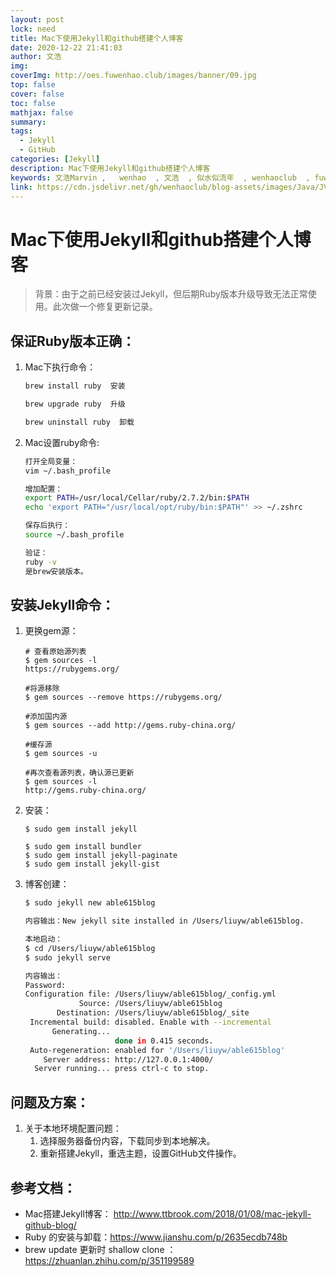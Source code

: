 ```yaml
---
layout: post
lock: need
title: Mac下使用Jekyll和github搭建个人博客
date: 2020-12-22 21:41:03
author: 文浩
img:
coverImg: http://oes.fuwenhao.club/images/banner/09.jpg
top: false
cover: false
toc: false
mathjax: false
summary:
tags:
  - Jekyll
  - GitHub
categories: [Jekyll]
description: Mac下使用Jekyll和github搭建个人博客
keywords: 文浩Marvin ,   wenhao  , 文浩  , 似水似流年  , wenhaoclub  , fuwenhao.club , plus.fuwenhao.club  ,文浩的博客 , 似水似流年的博客
link: https://cdn.jsdelivr.net/gh/wenhaoclub/blog-assets/images/Java/JVM/head2.jpg
---
```



# Mac下使用Jekyll和github搭建个人博客

<link rel="stylesheet" href="https://cdn.jsdelivr.net/gh/wenhaoclub/blog-assets/files/js/css/APlayer.min.css">
<script src="https://cdn.jsdelivr.net/gh/wenhaoclub/blog-assets/files/js/APlayer.min.js"></script>
<script src="https://cdn.jsdelivr.net/npm/meting@1.1.0/dist/Meting.min.js"></script>
<div class="aplayer" data-id="1901371647" data-server="netease" data-type="song" data-mode="single" data-autoplay="true"></div>

> 背景：由于之前已经安装过Jekyll，但后期Ruby版本升级导致无法正常使用。此次做一个修复更新记录。





## 保证Ruby版本正确：

1. Mac下执行命令：

   ```bash
   brew install ruby  安装
   
   brew upgrade ruby  升级
   
   brew uninstall ruby  卸载
   ```

   

2. Mac设置ruby命令:

   ```bash
   打开全局变量： 
   vim ~/.bash_profile
   
   增加配置：
   export PATH=/usr/local/Cellar/ruby/2.7.2/bin:$PATH
   echo 'export PATH="/usr/local/opt/ruby/bin:$PATH"' >> ~/.zshrc
   
   保存后执行：
   source ~/.bash_profile
   
   验证：
   ruby -v
   是brew安装版本。
   ```

## 安装Jekyll命令：

1. 更换gem源：

   ```
   # 查看原始源列表
   $ gem sources -l
   https://rubygems.org/
   
   #将源移除
   $ gem sources --remove https://rubygems.org/
   
   #添加国内源
   $ gem sources --add http://gems.ruby-china.org/
   
   #缓存源
   $ gem sources -u
   
   #再次查看源列表，确认源已更新
   $ gem sources -l
   http://gems.ruby-china.org/
   ```

2. 安装：

   ```
   $ sudo gem install jekyll
   
   $ sudo gem install bundler
   $ sudo gem install jekyll-paginate
   $ sudo gem install jekyll-gist
   
   ```

3. 博客创建：

   ```bash
   $ sudo jekyll new able615blog
   
   内容输出：New jekyll site installed in /Users/liuyw/able615blog.
   
   本地启动：
   $ cd /Users/liuyw/able615blog
   $ sudo jekyll serve
   
   内容输出：
   Password:
   Configuration file: /Users/liuyw/able615blog/_config.yml
               Source: /Users/liuyw/able615blog
          Destination: /Users/liuyw/able615blog/_site
    Incremental build: disabled. Enable with --incremental
         Generating...
                       done in 0.415 seconds.
    Auto-regeneration: enabled for '/Users/liuyw/able615blog'
       Server address: http://127.0.0.1:4000/
     Server running... press ctrl-c to stop.
   
   ```

   







## 问题及方案：

1. 关于本地环境配置问题：
   1. 选择服务器备份内容，下载同步到本地解决。
   2. 重新搭建Jekyll，重选主题，设置GitHub文件操作。





## 参考文档：

- Mac搭建Jekyll博客： http://www.ttbrook.com/2018/01/08/mac-jekyll-github-blog/
- Ruby 的安装与卸载：https://www.jianshu.com/p/2635ecdb748b
- brew update 更新时 shallow clone ： https://zhuanlan.zhihu.com/p/351199589